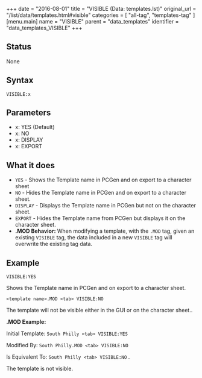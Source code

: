 +++
date = "2016-08-01"
title = "VISIBLE (Data: templates.lst)"
original_url = "/list/data/templates.html#visible"
categories = [ "all-tag", "templates-tag" ]
[menu.main]
    name = "VISIBLE"
    parent = "data_templates"
    identifier = "data_templates_VISIBLE"
+++

## Status

None

## Syntax

`VISIBLE:x`

## Parameters

-   x: YES (Default)
-   x: NO
-   x: DISPLAY
-   x: EXPORT



What it does
------------

-   `YES` - Shows the Template name in PCGen and on export to a
    character sheet
-   `NO` - Hides the Template name in PCGen and on export to a
    character sheet.
-   `DISPLAY` - Displays the Template name in PCGen but not on the
    character sheet.
-   `EXPORT` - Hides the Template name from PCGen but displays it on the
    character sheet.
-   **.MOD Behavior:** When modifying a template, with the `.MOD` tag,
    given an existing `VISIBLE` tag, the data included in a new
    `VISIBLE` tag will overwrite the existing tag data.

Example
-------

`VISIBLE:YES`

Shows the Template name in PCGen and on export to a character sheet.

`<template name>.MOD <tab> VISIBLE:NO`

The template will not be visible either in the GUI or on the character
sheet..

**.MOD Example:**

Initial Template: `South Philly <tab> VISIBLE:YES`

Modified By: `South Philly.MOD <tab> VISIBLE:NO`

Is Equivalent To: `South Philly <tab> VISIBLE:NO` .

The template is not visible.

